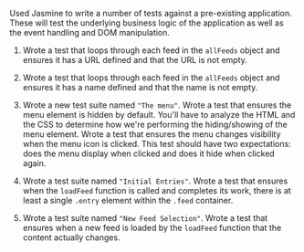 Used Jasmine to write a number of tests against a pre-existing application. These will test the underlying business logic of the application as well as the event handling and DOM manipulation.

1. Wrote a test that loops through each feed in the `allFeeds` object and ensures it has a URL defined and that the URL is not empty.

2. Wrote a test that loops through each feed in the `allFeeds` object and ensures it has a name defined and that the name is not empty.

3. Wrote a new test suite named `"The menu"`. Wrote a test that ensures the menu element is hidden by default. You'll have to analyze the HTML and the CSS to determine how we're performing the hiding/showing of the menu element. Wrote a test that ensures the menu changes visibility when the menu icon is clicked. This test should have two expectations: does the menu display when clicked and does it hide when clicked again.

4. Wrote a test suite named `"Initial Entries"`. Wrote a test that ensures when the `loadFeed` function is called and completes its work, there is at least a single `.entry` element within the `.feed` container.

5. Wrote a test suite named `"New Feed Selection"`. Wrote a test that ensures when a new feed is loaded by the `loadFeed` function that the content actually changes.
